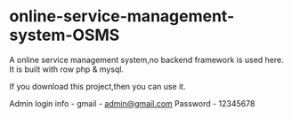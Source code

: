 # online-service-management-system-OSMS

A online service management system,no backend framework is used here. It is built with row php & mysql.

If you download this project,then you can use it.

Admin login info - 
gmail - admin@gmail.com
Password - 12345678
